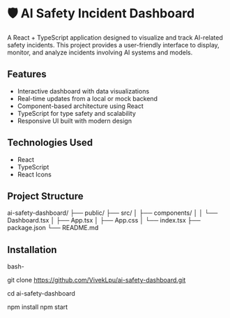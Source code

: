 # 🛡 AI Safety Incident Dashboard

A React + TypeScript application designed to visualize and track AI-related safety incidents. 
This project provides a user-friendly interface to display, monitor, and analyze incidents involving AI systems and models.

##  Features

- Interactive dashboard with data visualizations
- Real-time updates from a local or mock backend
- Component-based architecture using React
- TypeScript for type safety and scalability
- Responsive UI built with modern design

## Technologies Used

- React
- TypeScript
- React Icons

##  Project Structure

ai-safety-dashboard/
├── public/
├── src/
│ ├── components/
│ │ └── Dashboard.tsx
│ ├── App.tsx
│ ├── App.css
│ └── index.tsx
├── package.json
└── README.md


##  Installation

bash-

git clone https://github.com/VivekLpu/ai-safety-dashboard.git

cd ai-safety-dashboard

npm install
npm start

